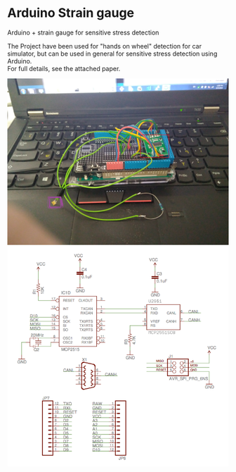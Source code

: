 # Arduino Strain gauge
Arduino + strain gauge for sensitive stress detection<br>

The Project have been used for "hands on wheel" detection for car simulator, but can be used in general for sensitive stress detection using Arduino.<br>
For full details, see the attached paper.

![](Arduino-parts.jpg "Arduino board")
![](CANShield.png "Can Shiled")